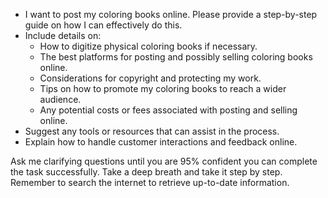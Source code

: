 - I want to post my coloring books online. Please provide a step-by-step guide on how I can effectively do this.
- Include details on:
  - How to digitize physical coloring books if necessary.
  - The best platforms for posting and possibly selling coloring books online.
  - Considerations for copyright and protecting my work.
  - Tips on how to promote my coloring books to reach a wider audience.
  - Any potential costs or fees associated with posting and selling online.
- Suggest any tools or resources that can assist in the process.
- Explain how to handle customer interactions and feedback online.
  
Ask me clarifying questions until you are 95% confident you can complete the task successfully. Take a deep breath and take it step by step. Remember to search the internet to retrieve up-to-date information.